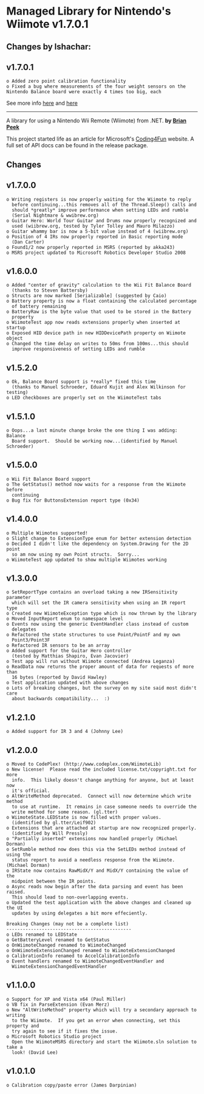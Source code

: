 # Managed Library for Nintendo's Wiimote v1.7.0.1
## Changes by lshachar:
v1.7.0.1
--------
	o Added zero point calibration functionality
	o Fixed a bug where measurements of the four weight sensors on the Nintendo Balance board were exactly 4 times too big, each

See more info [here](https://github.com/BrianPeek/WiimoteLib/pull/9) and [here](https://github.com/BrianPeek/WiimoteLib/pull/7)
***
		
A library for using a Nintendo Wii Remote (Wiimote) from .NET.
**by [Brian Peek](http://www.brianpeek.com/)**

This project started life as an article for Microsoft's [Coding4Fun](https://channel9.msdn.com/coding4fun/articles/Managed-Library-for-Nintendos-Wiimote) website.  A full set of API docs can be found in the release package.

## Changes

v1.7.0.0
--------
	o Writing registers is now properly waiting for the Wiimote to reply
	  before continuing...this removes all of the Thread.Sleep() calls and
	  should *greatly* improve performance when setting LEDs and rumble
	  (Serial Nightmare & wwibrew.org)
	o Guitar Hero: World Tour Guitar and Drums now properly recognized and
	  used (wiibrew.org, tested by Tyler Tolley and Mauro Milazzo)
	o Guitar whammy bar is now a 5-bit value instead of 4 (wiibrew.org)
	o Position of 4 IRs now properly reported in Basic reporting mode
	  (Dan Carter)
	o Found1/2 now properly reported in MSRS (reported by akka243)
	o MSRS project updated to Microsoft Robotics Developer Studio 2008

v1.6.0.0
--------
	o Added "center of gravity" calculation to the Wii Fit Balance Board
	  (thanks to Steven Battersby)
	o Structs are now marked [Serializable] (suggested by Caio)
	o Battery property is now a float containing the calculated percentage
	  of battery remaining
	o BatteryRaw is the byte value that used to be stored in the Battery
	  property
	o WiimoteTest app now reads extensions properly when inserted at startup
	o Exposed HID device path in new HIDDevicePath property on Wiimote object
	o Changed the time delay on writes to 50ms from 100ms...this should
	  improve responsiveness of setting LEDs and rumble

v1.5.2.0
--------
	o Ok, Balance Board support is *really* fixed this time
	  (thanks to Manuel Schroeder, Eduard Kujit and Alex Wilkinson for testing)
	o LED checkboxes are properly set on the WiimoteTest tabs

v1.5.1.0
--------
	o Oops...a last minute change broke the one thing I was adding:  Balance
	  Board support.  Should be working now...(identified by Manuel Schroeder)

v1.5.0.0
--------
	o Wii Fit Balance Board support
	o The GetStatus() method now waits for a response from the Wiimote before
	  continuing
	o Bug fix for ButtonsExtension report type (0x34)

v1.4.0.0
--------
	o Multiple Wiimotes supported!
	o Slight change to ExtensionType enum for better extension detection
	o Decided I didn't like the dependency on System.Drawing for the 2D point
      so am now using my own Point structs.  Sorry...
	o WiimoteTest app updated to show multiple Wiimotes working

v1.3.0.0
--------
	o SetReportType contains an overload taking a new IRSensitivity parameter
	  which will set the IR camera sensitivity when using an IR report type
	o Created new WiimoteException type which is now thrown by the library
	o Moved InputReport enum to namespace level
	o Events now using the generic EventHandler class instead of custom
	  delegates
	o Refactored the state structures to use Point/PointF and my own
	  Point3/Point3F
	o Refactored IR sensors to be an array
	o Added support for the Guitar Hero controller
	  (tested by Matthias Shapiro, Evan Jacovier)
	o Test app will run without Wiimote connected (Andrea Leganza)
	o ReadData now returns the proper amount of data for requests of more than
	  16 bytes (reported by David Hawley)
	o Test application updated with above changes
	o Lots of breaking changes, but the survey on my site said most didn't care
	  about backwards compatibility...  :)

v1.2.1.0
--------
	o Added support for IR 3 and 4 (Johnny Lee)

v1.2.0.0
--------
	o Moved to CodePlex! (http://www.codeplex.com/WiimoteLib)
	o New license!  Please read the included license.txt/copyright.txt for more
	  info.  This likely doesn't change anything for anyone, but at least now
	  it's official.
	o AltWriteMethod deprecated.  Connect will now determine which write method
	  to use at runtime.  It remains in case someone needs to override the
	  write method for some reason. (gl.tter)
	o WiimoteState.LEDState is now filled with proper values.
	  (identified by gl.tter/Leif902)
	o Extensions that are attached at startup are now recognized properly.
	  (identified by Will Pressly)
	o "Partially inserted" extensions now handled properly (Michael Dorman)
	o SetRumble method now does this via the SetLEDs method instead of using the
	  status report to avoid a needless response from the Wiimote. (Michael Dorman)
	o IRState now contains RawMidX/Y and MidX/Y containing the value of the
	  midpoint between the IR points.
	o Async reads now begin after the data parsing and event has been raised.
	  This should lead to non-overlapping events.
	o Updated the test application with the above changes and cleaned up the UI
	  updates by using delegates a bit more effeciently.

	Breaking Changes (may not be a complete list)
	----------------------------------------------
	o LEDs renamed to LEDState
	o GetBatteryLevel renamed to GetStatus
	o OnWiimoteChanged renamed to WiimoteChanged
	o OnWiimoteExtensionChanged renamed to WiimoteExtensionChanged
	o CalibrationInfo renamed to AccelCalibrationInfo
	o Event handlers renamed to WiimoteChangedEventHandler and
	  WiimoteExtensionChangedEventHandler

v1.1.0.0
--------
	o Support for XP and Vista x64 (Paul Miller)
	o VB fix in ParseExtension (Evan Merz)
	o New "AltWriteMethod" property which will try a secondary approach to writing
	  to the Wiimote.  If you get an error when connecting, set this property and
	  try again to see if it fixes the issue.
	o Microsoft Robotics Studio project
	  Open the WiimoteMSRS directory and start the Wiimote.sln solution to take a
	  look! (David Lee)

v1.0.1.0
--------
	o Calibration copy/paste error (James Darpinian)
